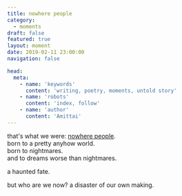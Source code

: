 ```yaml
---
title: nowhere people
category:
  - moments
draft: false
featured: true
layout: moment
date: 2019-02-11 23:00:00
navigation: false

head:
  meta:
    - name: 'keywords'
      content: 'writing, poetry, moments, untold story'
    - name: 'robots'
      content: 'index, follow'
    - name: 'author'
      content: 'Amittai'
---
```


that's what we were: [nowhere people](http://www.nowherepeople.org/).  
born to a pretty anyhow world.  
born to nightmares.  
and to dreams worse than nightmares.

a haunted fate.

but who are we now? a disaster of our own making.

<!-- more -->
